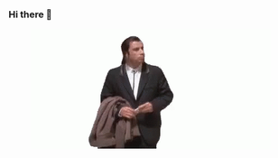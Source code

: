 ### Hi there 👋

<!--
![GIF](https://github.com/xshpakx/xshpakx/blob/main/assets/johntravolta.gif)
-->


<center>
    <img src="https://github.com/xshpakx/xshpakx/blob/main/assets/johntravolta.gif" />
</center>
